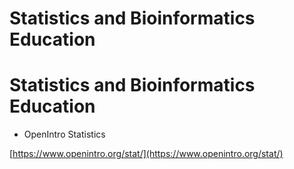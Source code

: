 # Statistics and Bioinformatics Education


# Statistics and Bioinformatics Education

* OpenIntro Statistics

[https://www.openintro.org/stat/](https://www.openintro.org/stat/)
